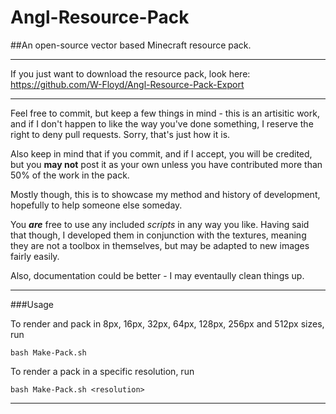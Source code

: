 # Angl-Resource-Pack
##An open-source vector based Minecraft resource pack.
***

If you just want to download the resource pack, look here: https://github.com/W-Floyd/Angl-Resource-Pack-Export

***

Feel free to commit, but keep a few things in mind - this is an artisitic work, and if I don't happen to like the way you've done something, I reserve the right to deny pull requests. Sorry, that's just how it is.

Also keep in mind that if you commit, and if I accept, you will be credited, but you **may not** post it as your own unless you have contributed more than 50% of the work in the pack.

Mostly though, this is to showcase my method and history of development, hopefully to help someone else someday.

You ***are*** free to use any included *scripts* in any way you like.
Having said that though, I developed them in conjunction with the textures, meaning they are not a toolbox in themselves, but may be adapted to new images fairly easily.

Also, documentation could be better - I may eventaully clean things up.

***

###Usage

To render and pack in 8px, 16px, 32px, 64px, 128px, 256px and 512px sizes, run

	bash Make-Pack.sh

To render a pack in a specific resolution, run

	bash Make-Pack.sh <resolution>
***

